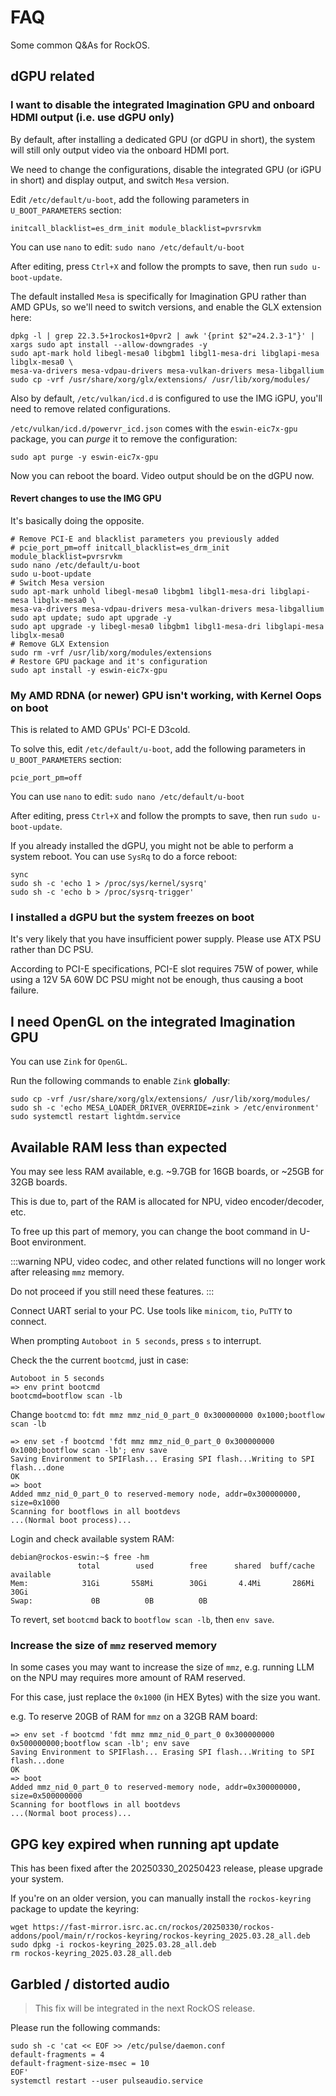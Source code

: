 # FAQ

Some common Q&As for RockOS.

## dGPU related

### I want to disable the integrated Imagination GPU and onboard HDMI output (i.e. use dGPU only)

By default, after installing a dedicated GPU (or dGPU in short), the system will still only output video via the onboard HDMI port.

We need to change the configurations, disable the integrated GPU (or iGPU in short) and display output, and switch `Mesa` version.

Edit `/etc/default/u-boot`, add the following parameters in `U_BOOT_PARAMETERS` section:

`initcall_blacklist=es_drm_init module_blacklist=pvrsrvkm`

You can use `nano` to edit: `sudo nano /etc/default/u-boot`

After editing, press `Ctrl+X` and follow the prompts to save, then run `sudo u-boot-update`.

The default installed `Mesa` is specifically for Imagination GPU rather than AMD GPUs, so we'll need to switch versions, and enable the GLX extension here:

```shell
dpkg -l | grep 22.3.5+1rockos1+0pvr2 | awk '{print $2"=24.2.3-1"}' | xargs sudo apt install --allow-downgrades -y
sudo apt-mark hold libegl-mesa0 libgbm1 libgl1-mesa-dri libglapi-mesa libglx-mesa0 \
mesa-va-drivers mesa-vdpau-drivers mesa-vulkan-drivers mesa-libgallium
sudo cp -vrf /usr/share/xorg/glx/extensions/ /usr/lib/xorg/modules/
```

Also by default, `/etc/vulkan/icd.d` is configured to use the IMG iGPU, you'll need to remove related configurations.

`/etc/vulkan/icd.d/powervr_icd.json` comes with the `eswin-eic7x-gpu` package, you can *purge* it to remove the configuration:

```shell
sudo apt purge -y eswin-eic7x-gpu
```

Now you can reboot the board. Video output should be on the dGPU now.

#### Revert changes to use the IMG GPU

It's basically doing the opposite.

```shell
# Remove PCI-E and blacklist parameters you previously added
# pcie_port_pm=off initcall_blacklist=es_drm_init module_blacklist=pvrsrvkm
sudo nano /etc/default/u-boot
sudo u-boot-update
# Switch Mesa version
sudo apt-mark unhold libegl-mesa0 libgbm1 libgl1-mesa-dri libglapi-mesa libglx-mesa0 \
mesa-va-drivers mesa-vdpau-drivers mesa-vulkan-drivers mesa-libgallium
sudo apt update; sudo apt upgrade -y
sudo apt upgrade -y libegl-mesa0 libgbm1 libgl1-mesa-dri libglapi-mesa libglx-mesa0
# Remove GLX Extension
sudo rm -vrf /usr/lib/xorg/modules/extensions
# Restore GPU package and it's configuration
sudo apt install -y eswin-eic7x-gpu
```

### My AMD RDNA (or newer) GPU isn't working, with Kernel Oops on boot

This is related to AMD GPUs' PCI-E D3cold.

To solve this, edit `/etc/default/u-boot`, add the following parameters in `U_BOOT_PARAMETERS` section:

`pcie_port_pm=off`

You can use `nano` to edit: `sudo nano /etc/default/u-boot`

After editing, press `Ctrl+X` and follow the prompts to save, then run `sudo u-boot-update`.

If you already installed the dGPU, you might not be able to perform a system reboot. You can use `SysRq` to do a force reboot:

```shell
sync
sudo sh -c 'echo 1 > /proc/sys/kernel/sysrq'
sudo sh -c 'echo b > /proc/sysrq-trigger'
```

### I installed a dGPU but the system freezes on boot

It's very likely that you have insufficient power supply. Please use ATX PSU rather than DC PSU.

According to PCI-E specifications, PCI-E slot requires 75W of power, while using a 12V 5A 60W DC PSU might not be enough, thus causing a boot failure.

## I need OpenGL on the integrated Imagination GPU

You can use `Zink` for `OpenGL`.

Run the following commands to enable `Zink` **globally**:

```shell
sudo cp -vrf /usr/share/xorg/glx/extensions/ /usr/lib/xorg/modules/
sudo sh -c 'echo MESA_LOADER_DRIVER_OVERRIDE=zink > /etc/environment'
sudo systemctl restart lightdm.service
```

## Available RAM less than expected

You may see less RAM available, e.g. ~9.7GB for 16GB boards, or ~25GB for 32GB boards.

This is due to, part of the RAM is allocated for NPU, video encoder/decoder, etc.

To free up this part of memory, you can change the boot command in U-Boot environment.

:::warning
NPU, video codec, and other related functions will no longer work after releasing `mmz` memory.

Do not proceed if you still need these features.
:::

Connect UART serial to your PC. Use tools like `minicom`, `tio`, `PuTTY` to connect.

When prompting `Autoboot in 5 seconds`, press `s` to interrupt.

Check the the current `bootcmd`, just in case: 

```
Autoboot in 5 seconds
=> env print bootcmd
bootcmd=bootflow scan -lb
```

Change `bootcmd` to: `fdt mmz mmz_nid_0_part_0 0x300000000 0x1000;bootflow scan -lb`

```
=> env set -f bootcmd 'fdt mmz mmz_nid_0_part_0 0x300000000 0x1000;bootflow scan -lb'; env save
Saving Environment to SPIFlash... Erasing SPI flash...Writing to SPI flash...done
OK
=> boot
Added mmz_nid_0_part_0 to reserved-memory node, addr=0x300000000, size=0x1000
Scanning for bootflows in all bootdevs
...(Normal boot process)...
```

Login and check available system RAM:

```shell
debian@rockos-eswin:~$ free -hm
               total        used        free      shared  buff/cache   available
Mem:            31Gi       558Mi        30Gi       4.4Mi       286Mi        30Gi
Swap:             0B          0B          0B
```

To revert, set `bootcmd` back to `bootflow scan -lb`, then `env save`.

### Increase the size of `mmz` reserved memory

In some cases you may want to increase the size of `mmz`, e.g. running LLM on the NPU may requires more amount of RAM reserved.

For this case, just replace the `0x1000` (in HEX Bytes) with the size you want.

e.g. To reserve 20GB of RAM for `mmz` on a 32GB RAM board:

```
=> env set -f bootcmd 'fdt mmz mmz_nid_0_part_0 0x300000000 0x500000000;bootflow scan -lb'; env save
Saving Environment to SPIFlash... Erasing SPI flash...Writing to SPI flash...done
OK
=> boot
Added mmz_nid_0_part_0 to reserved-memory node, addr=0x300000000, size=0x500000000
Scanning for bootflows in all bootdevs
...(Normal boot process)...
```


## GPG key expired when running apt update

This has been fixed after the 20250330_20250423 release, please upgrade your system.

If you're on an older version, you can manually install the `rockos-keyring` package to update the keyring:

```shell
wget https://fast-mirror.isrc.ac.cn/rockos/20250330/rockos-addons/pool/main/r/rockos-keyring/rockos-keyring_2025.03.28_all.deb
sudo dpkg -i rockos-keyring_2025.03.28_all.deb
rm rockos-keyring_2025.03.28_all.deb
```

## Garbled / distorted audio

> This fix will be integrated in the next RockOS release.

Please run the following commands:

```shell
sudo sh -c 'cat << EOF >> /etc/pulse/daemon.conf
default-fragments = 4
default-fragment-size-msec = 10
EOF'
systemctl restart --user pulseaudio.service
```